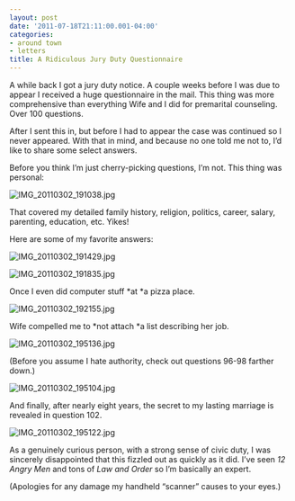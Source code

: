 ```yaml
---
layout: post
date: '2011-07-18T21:11:00.001-04:00'
categories:
- around town
- letters
title: A Ridiculous Jury Duty Questionnaire
---
```


A while back I got a jury duty notice. A couple weeks before I was due to appear I received a huge questionnaire in the mail. This thing was more comprehensive than everything Wife and I did for premarital counseling. Over 100 questions.

After I sent this in, but before I had to appear the case was continued so I never appeared. With that in mind, and because no one told me not to, I’d like to share some select answers.

Before you think I’m just cherry-picking questions, I’m not. This thing was personal:

![IMG_20110302_191038.jpg](/assets/2011/IMG_20110302_191038.jpg)

That covered my detailed family history, religion, politics, career, salary, parenting, education, etc. Yikes!

Here are some of my favorite answers:  

![IMG_20110302_191429.jpg](/assets/2011/IMG_20110302_191429.jpg)

![IMG_20110302_191835.jpg](/assets/2011/IMG_20110302_191835.jpg)

Once I even did computer stuff *at *a pizza place.

![IMG_20110302_192155.jpg](/assets/2011/IMG_20110302_192155.jpg)

Wife compelled me to *not attach *a list describing her job.

![IMG_20110302_195136.jpg](/assets/2011/IMG_20110302_195136.jpg)

(Before you assume I hate authority, check out questions 96-98 farther down.)

![IMG_20110302_195104.jpg](/assets/2011/IMG_20110302_195104.jpg)

And finally, after nearly eight years, the secret to my lasting marriage is revealed in question 102.

![IMG_20110302_195122.jpg](/assets/2011/IMG_20110302_195122.jpg)

As a genuinely curious person, with a strong sense of civic duty, I was sincerely disappointed that this fizzled out as quickly as it did. I’ve seen *12 Angry Men* and tons of *Law and Order* so I’m basically an expert.

(Apologies for any damage my handheld “scanner” causes to your eyes.)